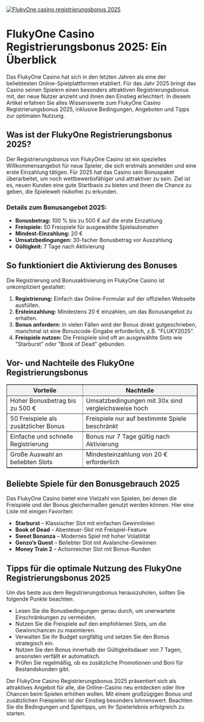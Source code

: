 [![FlukyOne casino registrierungsbonus 2025](https://123-caf.pages.dev/gitsignup.png)](https://vrmoo.ru/Bt82HjjY)

<h1>FlukyOne Casino Registrierungsbonus 2025: Ein Überblick</h1>  <p>Das FlukyOne Casino hat sich in den letzten Jahren als eine der beliebtesten Online-Spielplattformen etabliert. Für das Jahr 2025 bringt das Casino seinen Spielern einen besonders attraktiven Registrierungsbonus mit, der neue Nutzer anzieht und ihnen den Einstieg erleichtert. In diesem Artikel erfahren Sie alles Wissenswerte zum FlukyOne Casino Registrierungsbonus 2025, inklusive Bedingungen, Angeboten und Tipps zur optimalen Nutzung.</p>  <h2>Was ist der FlukyOne Registrierungsbonus 2025?</h2>  <p>Der Registrierungsbonus von FlukyOne Casino ist ein spezielles Willkommensangebot für neue Spieler, die sich erstmals anmelden und eine erste Einzahlung tätigen. Für 2025 hat das Casino sein Bonuspaket überarbeitet, um noch wettbewerbsfähiger und attraktiver zu sein. Ziel ist es, neuen Kunden eine gute Startbasis zu bieten und ihnen die Chance zu geben, die Spielewelt risikofrei zu erkunden.</p>  <h3>Details zum Bonusangebot 2025:</h3> <ul>   <li><strong>Bonusbetrag:</strong> 100 % bis zu 500 € auf die erste Einzahlung</li>   <li><strong>Freispiele:</strong> 50 Freispiele für ausgewählte Spielautomaten</li>   <li><strong>Mindest-Einzahlung:</strong> 20 €</li>   <li><strong>Umsatzbedingungen:</strong> 30-facher Bonusbetrag vor Auszahlung</li>   <li><strong>Gültigkeit:</strong> 7 Tage nach Aktivierung</li> </ul>  <h2>So funktioniert die Aktivierung des Bonuses</h2>  <p>Die Registrierung und Bonusaktivierung im FlukyOne Casino ist unkompliziert gestaltet:</p> <ol>   <li><strong>Registrierung:</strong> Einfach das Online-Formular auf der offiziellen Webseite ausfüllen.</li>   <li><strong>Ersteinzahlung:</strong> Mindestens 20 € einzahlen, um das Bonusangebot zu erhalten.</li>   <li><strong>Bonus anfordern:</strong> In vielen Fällen wird der Bonus direkt gutgeschrieben, manchmal ist eine Bonuscode-Eingabe erforderlich, z.B. "FLUKY2025".</li>   <li><strong>Freispiele nutzen:</strong> Die Freispiele sind oft an ausgewählte Slots wie "Starburst" oder "Book of Dead" gebunden.</li> </ol>  <h2>Vor- und Nachteile des FlukyOne Registrierungsbonus</h2>  <table border="1" cellpadding="8" cellspacing="0" style="border-collapse: collapse; width: 100%;">   <thead>     <tr style="background-color: #f2f2f2;">       <th>Vorteile</th>       <th>Nachteile</th>     </tr>   </thead>   <tbody>     <tr>       <td>Hoher Bonusbetrag bis zu 500 €</td>       <td>Umsatzbedingungen mit 30x sind vergleichsweise hoch</td>     </tr>     <tr>       <td>50 Freispiele als zusätzlicher Bonus</td>       <td>Freispiele nur auf bestimmte Spiele beschränkt</td>     </tr>     <tr>       <td>Einfache und schnelle Registrierung</td>       <td>Bonus nur 7 Tage gültig nach Aktivierung</td>     </tr>     <tr>       <td>Große Auswahl an beliebten Slots</td>       <td>Mindesteinzahlung von 20 € erforderlich</td>     </tr>   </tbody> </table>  <h2>Beliebte Spiele für den Bonusgebrauch 2025</h2>  <p>Das FlukyOne Casino bietet eine Vielzahl von Spielen, bei denen die Freispiele und der Bonus gleichermaßen genutzt werden können. Hier eine Liste mit einigen Favoriten:</p>  <ul>   <li><strong>Starburst</strong> – Klassischer Slot mit einfachen Gewinnlinien</li>   <li><strong>Book of Dead</strong> – Abenteuer-Slot mit Freispiel-Feature</li>   <li><strong>Sweet Bonanza</strong> – Modernes Spiel mit hoher Volatilität</li>   <li><strong>Gonzo’s Quest</strong> – Beliebter Slot mit Avalanche-Gewinnen</li>   <li><strong>Money Train 2</strong> – Actionreicher Slot mit Bonus-Runden</li> </ul>  <h2>Tipps für die optimale Nutzung des FlukyOne Registrierungsbonus 2025</h2>  <p>Um das beste aus dem Registrierungsbonus herauszuholen, sollten Sie folgende Punkte beachten:</p>  <ul>   <li>Lesen Sie die Bonusbedingungen genau durch, um unerwartete Einschränkungen zu vermeiden.</li>   <li>Nutzen Sie die Freispiele auf den empfohlenen Slots, um die Gewinnchancen zu maximieren.</li>   <li>Verwalten Sie Ihr Budget sorgfältig und setzen Sie den Bonus strategisch ein.</li>   <li>Nutzen Sie den Bonus innerhalb der Gültigkeitsdauer von 7 Tagen, ansonsten verfällt er automatisch.</li>   <li>Prüfen Sie regelmäßig, ob es zusätzliche Promotionen und Boni für Bestandskunden gibt.</li> </ul>  <p>Der FlukyOne Casino Registrierungsbonus 2025 präsentiert sich als attraktives Angebot für alle, die Online-Casino neu entdecken oder ihre Chancen beim Spielen erhöhen wollen. Mit einem großzügigen Bonus und zusätzlichen Freispielen ist der Einstieg besonders lohnenswert. Beachten Sie die Bedingungen und Spieltipps, um Ihr Spielerlebnis erfolgreich zu starten.</p>